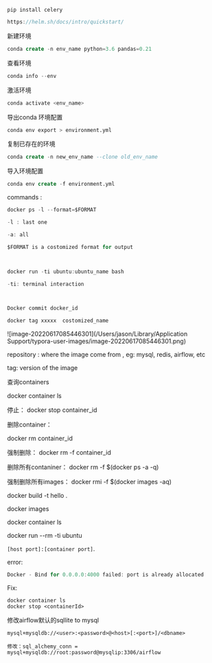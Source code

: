 ```jav
pip install celery
```

```java
https://helm.sh/docs/intro/quickstart/
```



新建环境

```sql
conda create -n env_name python=3.6 pandas=0.21
```

查看环境

```java
conda info --env
```

激活环境

```sql
conda activate <env_name>
```



导出conda 环境配置

```bash
conda env export > environment.yml
```



复制已存在的环境

```sql
conda create -n new_env_name --clone old_env_name
```



导入环境配置

```sql
conda env create -f environment.yml
```



commands :

```java
docker ps -l --format=$FORMAT

-l : last one

-a: all

$FORMAT is a costomized format for output



docker run -ti ubuntu:ubuntu_name bash

-ti: terminal interaction



Docker commit docker_id

docker tag xxxxx  costomized_name
```





![image-20220617085446301](/Users/jason/Library/Application Support/typora-user-images/image-20220617085446301.png)

repository : where the image come from  , eg: mysql, redis, airflow, etc

tag: version of the image



查询containers

docker container ls

停止： docker stop container_id 

删除container：

docker rm container_id

强制删除： docker rm -f container_id

删除所有contaniner： docker rm -f $(docker ps -a -q)

强制删除所有images： docker rmi -f $(docker images -aq)



docker build -t hello .

docker images 

docker container ls

docker run --rm -ti ubuntu 



`[host port]:[container port]`.



error:

```java
Docker - Bind for 0.0.0.0:4000 failed: port is already allocated
```



Fix: 

```jva
docker container ls
docker stop <containerId>
```



修改airflow默认的sqllite to mysql

```
mysql+mysqldb://<user>:<password>@<host>[:<port>]/<dbname>
```

```
修改：sql_alchemy_conn = mysql+mysqldb://root:password@mysqlip:3306/airflow
```
